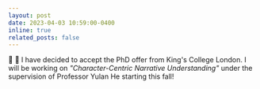 ```yaml
---
layout: post
date: 2023-04-03 10:59:00-0400
inline: true
related_posts: false
---
```


:tada: :tada: I have decided to accept the PhD offer from King's College London. I will be working on _"Character-Centric Narrative Understanding"_ under the supervision of Professor Yulan He starting this fall!
